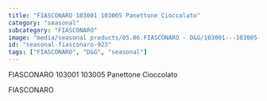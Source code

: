 ```yaml
---
title: "FIASCONARO 103001 103005 Panettone Cioccolato"
category: "seasonal"
subcategory: "FIASCONARO"
image: "media/seasonal products/05.06.FIASCONARO - D&G/103001---103005-Panettone-Cioccolato.jpg"
id: "seasonal-fiasconaro-923"
tags: ["FIASCONARO", "D&G", "seasonal"]
---
```


FIASCONARO 103001 103005 Panettone Cioccolato

FIASCONARO
